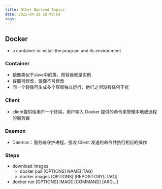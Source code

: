 ```yaml
---
title: Other Backend Topics
date: 2022-04-20 18:49:54
tags:
---
```


## Docker
* a container to install the program and its environment
### Container
* 镜像类似于Java中的类，而容器就是实例
* 容器可修改，镜像不可修改
* 同一个镜像可生成多个容器独立运行，他们之间没有任何干扰
### Client
* client提供给用户一个终端，用户输入 Docker 提供的命令来管理本地或远程的服务器
### Daemon
* Daemon：服务端守护进程，接收 Client 发送的命令并执行相应的操作
### Steps
* download images
  - docker pull [OPTIONS] NAME[:TAG]
  - docker images [OPTIONS] [REPOSITORY[:TAG]]
* docker run [OPTIONS] IMAGE [COMMAND] [ARG...]
